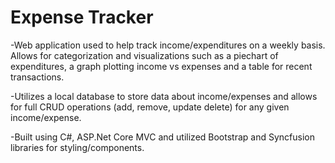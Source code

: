 # Expense Tracker

-Web application used to help track income/expenditures on a weekly basis. Allows for categorization and visualizations such as a piechart of expenditures, a graph plotting income vs expenses and a table for recent transactions.

-Utilizes a local database to store data about income/expenses and allows for full CRUD operations (add, remove, update delete) for any given income/expense.

-Built using C#, ASP.Net Core MVC and utilized Bootstrap and Syncfusion libraries for styling/components. 
